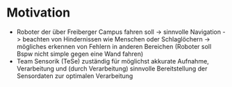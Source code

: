 # Motivation
* Roboter der über Freiberger Campus fahren soll
 -> sinnvolle Navigation
 -> beachten von Hindernissen wie Menschen oder Schlaglöchern
 -> mögliches erkennen von Fehlern in anderen Bereichen (Roboter soll Bspw nicht simple gegen eine Wand fahren)
* Team Sensorik (TeSe) zuständig für möglichst akkurate Aufnahme, Verarbeitung und (durch Verarbeitung) sinnvolle Bereitstellung der Sensordaten zur optimalen Verarbeitung